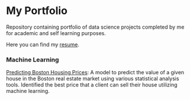 # My Portfolio

Repository containing portfolio of data science projects completed by me for academic and self learning purposes.

Here you can find my [resume](https://github.com/oguzkirazdiken/oguz.kirazdiken/blob/master/Oguz's%20Resume.pdf).

### Machine Learning

[Predicting Boston Housing Prices](https://github.com/oguzkirazdiken/oguz.kirazdiken/blob/master/Oguz%20Kirazdiken%20BDM%20Final.ipynb): A model to predict the value of a given house in the Boston real estate market using various statistical analysis tools. Identified the best price that a client can sell their house utilizing machine learning.
